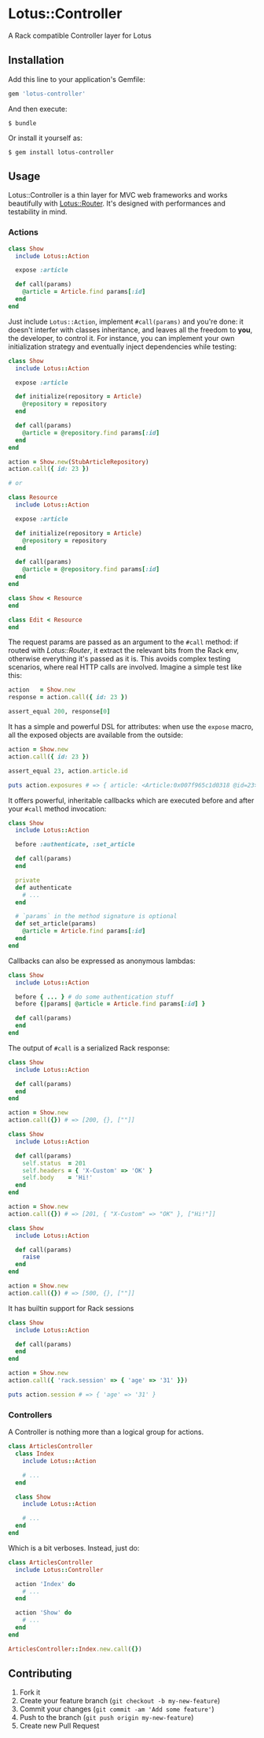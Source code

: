 # Lotus::Controller

A Rack compatible Controller layer for Lotus

## Installation

Add this line to your application's Gemfile:

```ruby
gem 'lotus-controller'
```

And then execute:

```shell
$ bundle
```

Or install it yourself as:

```shell
$ gem install lotus-controller
```

## Usage

Lotus::Controller is a thin layer for MVC web frameworks and works beautifully with [Lotus::Router](https://lotusrb.org/router).
It's designed with performances and testability in mind.

### Actions

```ruby
class Show
  include Lotus::Action

  expose :article

  def call(params)
    @article = Article.find params[:id]
  end
end
```

Just include `Lotus::Action`, implement `#call(params)` and you're done: it doesn't interfer with classes inheritance, and leaves all the freedom to **you**, the developer, to control it.
For instance, you can implement your own initialization strategy and eventually inject dependencies while testing:

```ruby
class Show
  include Lotus::Action

  expose :article

  def initialize(repository = Article)
    @repository = repository
  end

  def call(params)
    @article = @repository.find params[:id]
  end
end

action = Show.new(StubArticleRepository)
action.call({ id: 23 })

# or

class Resource
  include Lotus::Action

  expose :article

  def initialize(repository = Article)
    @repository = repository
  end

  def call(params)
    @article = @repository.find params[:id]
  end
end

class Show < Resource
end

class Edit < Resource
end
```

The request params are passed as an argument to the `#call` method: if routed with *Lotus::Router*, it extract the relevant bits from the Rack env, otherwise everything it's passed as it is.
This avoids complex testing scenarios, where real HTTP calls are involved. Imagine a simple test like this:

```ruby
action   = Show.new
response = action.call({ id: 23 })

assert_equal 200, response[0]
```

It has a simple and powerful DSL for attributes: when use the `expose` macro, all the exposed objects are available from the outside:

```ruby
action = Show.new
action.call({ id: 23 })

assert_equal 23, action.article.id

puts action.exposures # => { article: <Article:0x007f965c1d0318 @id=23> }
```

It offers powerful, inheritable callbacks which are executed before and after your `#call` method invocation:

```ruby
class Show
  include Lotus::Action

  before :authenticate, :set_article

  def call(params)
  end

  private
  def authenticate
    # ...
  end

  # `params` in the method signature is optional
  def set_article(params)
    @article = Article.find params[:id]
  end
end
```

Callbacks can also be expressed as anonymous lambdas:

```ruby
class Show
  include Lotus::Action

  before { ... } # do some authentication stuff
  before {|params| @article = Article.find params[:id] }

  def call(params)
  end
end
```

The output of `#call` is a serialized Rack response:

```ruby
class Show
  include Lotus::Action

  def call(params)
  end
end

action = Show.new
action.call({}) # => [200, {}, [""]]

class Show
  include Lotus::Action

  def call(params)
    self.status  = 201
    self.headers = { 'X-Custom' => 'OK' }
    self.body    = 'Hi!'
  end
end

action = Show.new
action.call({}) # => [201, { "X-Custom" => "OK" }, ["Hi!"]]

class Show
  include Lotus::Action

  def call(params)
    raise
  end
end

action = Show.new
action.call({}) # => [500, {}, [""]]
```

It has builtin support for Rack sessions

```ruby
class Show
  include Lotus::Action

  def call(params)
  end
end

action = Show.new
action.call({ 'rack.session' => { 'age' => '31' }})

puts action.session # => { 'age' => '31' }
```

### Controllers

A Controller is nothing more than a logical group for actions.

```ruby
class ArticlesController
  class Index
    include Lotus::Action

    # ...
  end

  class Show
    include Lotus::Action

    # ...
  end
end
```

Which is a bit verboses. Instead, just do:

```ruby
class ArticlesController
  include Lotus::Controller

  action 'Index' do
    # ...
  end

  action 'Show' do
    # ...
  end
end

ArticlesController::Index.new.call({})
```

## Contributing

1. Fork it
2. Create your feature branch (`git checkout -b my-new-feature`)
3. Commit your changes (`git commit -am 'Add some feature'`)
4. Push to the branch (`git push origin my-new-feature`)
5. Create new Pull Request
